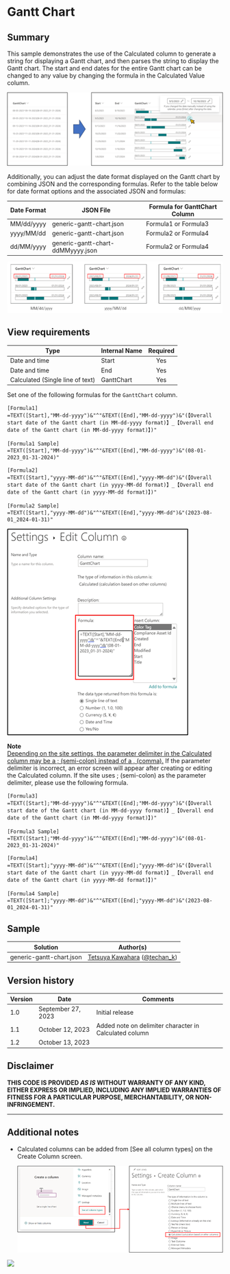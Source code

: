 # Gantt Chart

## Summary
This sample demonstrates the use of the Calculated column to generate a string for displaying a Gantt chart, and then parses the string to display the Gantt chart. The start and end dates for the entire Gantt chart can be changed to any value by changing the formula in the Calculated Value column.

![screenshot of the sample](./assets/screenshot.png)

Additionally, you can adjust the date format displayed on the Gantt chart by combining JSON and the corresponding formulas. Refer to the table below for date format options and the associated JSON and formulas:

| Date Format | JSON File                         | Formula for GanttChart Column |
| ----------- | --------------------------------- | ----------------------------- | 
| MM/dd/yyyy  | generic-gantt-chart.json          | Formula1 or Formula3          | 
| yyyy/MM/dd  | generic-gantt-chart.json          | Formula2 or Formula4          | 
| dd/MM/yyyy  | generic-gantt-chart-ddMMyyyy.json | Formula2 or Formula4          | 

![screenshot of the date format sample](./assets/date-format.png)

## View requirements

|Type                             |Internal Name|Required|
|---------------------------------|-------------|:------:|
|Date and time                    |Start        |Yes     |
|Date and time                    |End          |Yes     |
|Calculated (Single line of text) |GanttChart   |Yes     |

Set one of the following formulas for the `GanttChart` column.
```
[Formula1]
=TEXT([Start],"MM-dd-yyyy")&"^"&TEXT([End],"MM-dd-yyyy")&"(【Overall start date of the Gantt chart (in MM-dd-yyyy format)】_【Overall end date of the Gantt chart (in MM-dd-yyyy format)】)"

[Formula1 Sample]
=TEXT([Start],"MM-dd-yyyy")&"^"&TEXT([End],"MM-dd-yyyy")&"(08-01-2023_01-31-2024)"
```

```
[Formula2]
=TEXT([Start],"yyyy-MM-dd")&"^"&TEXT([End],"yyyy-MM-dd")&"(【Overall start date of the Gantt chart (in yyyy-MM-dd format)】_【Overall end date of the Gantt chart (in yyyy-MM-dd format)】)"

[Formula2 Sample]
=TEXT([Start],"yyyy-MM-dd")&"^"&TEXT([End],"yyyy-MM-dd")&"(2023-08-01_2024-01-31)"
```

![screenshot of the calculated column setting screen](./assets/formula.png)

**Note**  
[Depending on the site settings, the parameter delimiter in the Calculated column may be a ; (semi-colon) instead of a , (comma).](https://learn.microsoft.com/previous-versions/office/developer/sharepoint-2010/bb862071(v=office.14)#important-notes) If the parameter delimiter is incorrect, an error screen will appear after creating or editing the Calculated column. If the site uses ; (semi-colon) as the parameter delimiter, please use the following formula.
```
[Formula3]
=TEXT([Start];"MM-dd-yyyy")&"^"&TEXT([End];"MM-dd-yyyy")&"(【Overall start date of the Gantt chart (in MM-dd-yyyy format)】_【Overall end date of the Gantt chart (in MM-dd-yyyy format)】)"

[Formula3 Sample]
=TEXT([Start];"MM-dd-yyyy")&"^"&TEXT([End];"MM-dd-yyyy")&"(08-01-2023_01-31-2024)"
```

```
[Formula4]
=TEXT([Start];"yyyy-MM-dd")&"^"&TEXT([End];"yyyy-MM-dd")&"(【Overall start date of the Gantt chart (in yyyy-MM-dd format)】_【Overall end date of the Gantt chart (in yyyy-MM-dd format)】)"

[Formula4 Sample]
=TEXT([Start];"yyyy-MM-dd")&"^"&TEXT([End];"yyyy-MM-dd")&"(2023-08-01_2024-01-31)"
```

## Sample

Solution|Author(s)
--------|---------
generic-gantt-chart.json | [Tetsuya Kawahara](https://github.com/tecchan1107) ([@techan_k](https://twitter.com/techan_k))

## Version history

Version |Date              |Comments
--------|------------------|--------------------------------
1.0     |September 27, 2023|Initial release
1.1     |October 12, 2023|Added note on delimiter character in Calculated column
1.2     |October 13, 2023|

## Disclaimer
**THIS CODE IS PROVIDED *AS IS* WITHOUT WARRANTY OF ANY KIND, EITHER EXPRESS OR IMPLIED, INCLUDING ANY IMPLIED WARRANTIES OF FITNESS FOR A PARTICULAR PURPOSE, MERCHANTABILITY, OR NON-INFRINGEMENT.**

---

## Additional notes

- Calculated columns can be added from [See all column types] on the Create Column screen.

    ![screenshot of the create column screen](./assets/create-column-screen.png)

<img src="https://pnptelemetry.azurewebsites.net/list-formatting/column-samples/generic-gantt-chart" />
